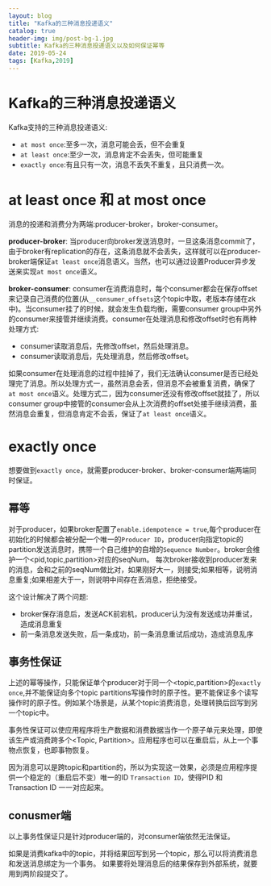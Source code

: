 ```yaml
---
layout: blog
title: "Kafka的三种消息投递语义"
catalog: true
header-img: img/post-bg-1.jpg
subtitle: Kafka的三种消息投递语义以及如何保证幂等
date: 2019-05-24
tags: [Kafka,2019]
---
```

# Kafka的三种消息投递语义
Kafka支持的三种消息投递语义:
+ `at most once`:至多一次，消息可能会丢，但不会重复
+ `at least once`:至少一次，消息肯定不会丢失，但可能重复
+ `exactly once`:有且只有一次，消息不丢失不重复，且只消费一次。

# at least once 和 at most once
消息的投递和消费分为两端:producer-broker，broker-consumer。

<B>producer-broker</B>: 当producer向broker发送消息时，一旦这条消息commit了，由于broker有replication的存在，这条消息就不会丢失，这样就可以在producer-broker端保证`at least once`消息语义。当然，也可以通过设置Producer异步发送来实现`at most once`语义。

<B>broker-consumer</B>: consumer在消费消息时，每个consumer都会在保存offset来记录自己消费的位置(从`__consumer_offsets`这个topic中取，老版本存储在zk中)。当consumer挂了的时候，就会发生负载均衡，需要consumer group中另外的consumer来接管并继续消费。consumer在处理消息和修改offset时也有两种处理方式:
+ consumer读取消息后，先修改offset，然后处理消息。
+ consumer读取消息后，先处理消息，然后修改offset。

如果consumer在处理消息的过程中挂掉了，我们无法确认consumer是否已经处理完了消息。所以处理方式一，虽然消息会丢，但消息不会被重复消费，确保了`at most once`语义。处理方式二，因为consumer还没有修改offset就挂了，所以consumer group中接管的consumer会从上次消费的offset处接手继续消费，虽然消息会重复，但消息肯定不会丢，保证了`at least once`语义。

# exactly once
想要做到`exactly once`，就需要producer-broker、broker-consumer端两端同时保证。

## 幂等
对于producer，如果broker配置了`enable.idempotence = true`,每个producer在初始化的时候都会被分配一个唯一的`Producer ID`，producer向指定topic的partition发送消息时，携带一个自己维护的自增的`Sequence Number`。broker会维护一个<pid,topic,partition>对应的seqNum。
每次broker接收到producer发来的消息，会和之前的seqNum做比对，如果刚好大一，则接受;如果相等，说明消息重复;如果相差大于一，则说明中间存在丢消息，拒绝接受。

这个设计解决了两个问题:
+ broker保存消息后，发送ACK前宕机，producer认为没有发送成功并重试，造成消息重复
+ 前一条消息发送失败，后一条成功，前一条消息重试后成功，造成消息乱序

## 事务性保证
上述的幂等操作，只能保证单个producer对于同一个<topic,partition>的`exactly once`,并不能保证向多个topic partitions写操作时的原子性。更不能保证多个读写操作时的原子性。例如某个场景是，从某个topic消费消息，处理转换后回写到另一个topic中。

事务性保证可以使应用程序将生产数据和消费数据当作一个原子单元来处理，即使该生产或消费跨多个<Topic, Partition>。应用程序也可以在重启后，从上一个事物点恢复，也即事物恢复。

因为消息可以是跨topic和partition的，所以为实现这一效果，必须是应用程序提供一个稳定的（重启后不变）唯一的ID `Transaction ID`，使得PID 和 Transaction ID 一一对应起来。   

## conusmer端
以上事务性保证只是针对producer端的，对consumer端依然无法保证。

如果是消费kafka中的topic，并将结果回写到另一个topic，那么可以将消费消息和发送消息绑定为一个事务。
如果要将处理消息后的结果保存到外部系统，就要用到两阶段提交了。




